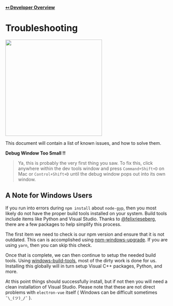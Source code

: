 **[↤ Developer Overview](../README.md#developer-overview)**

Troubleshooting
===

<img src="https://octodex.github.com/images/inspectocat.jpg" width="300" />

This document will contain a list of known issues, and how to solve them.

__Debug Window Too Small !!__

> Ya, this is probably the very first thing you saw.  To fix this, click anywhere within the dev tools window and press `Command+Shift+D` on Mac or `Control+Shift+D` until the debug window pops out into its own window.

A Note for Windows Users
---

If you run into errors during `npm install` about `node-gyp`, then you most likely do not have the proper build tools installed on your system. Build tools include items like Python and Visual Studio. Thanks to [@felixrieseberg](https://github.com/felixrieseberg), there are a few packages to help simplify this process.

The first item we need to check is our npm version and ensure that it is not outdated. This can is accomplished using [npm-windows-upgrade](https://github.com/felixrieseberg/npm-windows-upgrade). If you are using `yarn`, then you can skip this check.

Once that is complete, we can then continue to setup the needed build tools. Using [windows-build-tools](https://github.com/felixrieseberg/windows-build-tools), most of the dirty work is done for us. Installing this globally will in turn setup Visual C++ packages, Python, and more.

At this point things should successfully install, but if not then you will need a clean installation of Visual Studio. Please note that these are not direct problems with `electron-vue` itself ( Windows can be difficult sometimes `¯\_(ツ)_/¯` ).
